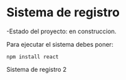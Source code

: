 <h1>Sistema de registro </h1>
-Estado del proyecto: en construccion.

Para ejecutar el sistema debes poner:

```npm install react```

Sistema de registro 2
